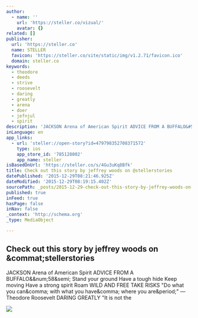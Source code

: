 ```yaml
---
author:
  - name: ''
    url: 'https://steller.co/vizual/'
    avatar: {}
related: []
publisher:
  url: 'https://steller.co'
  name: STELLER
  favicon: 'https://steller.co/site/static/img/v1.2.71/favicon.ico'
  domain: steller.co
keywords:
  - theodore
  - deeds
  - strive
  - roosevelt
  - daring
  - greatly
  - arena
  - doer
  - jefnjul
  - spirit
description: 'JACKSON Arena of American Spirit ADVICE FROM A BUFFALO&#58; Stand your ground Have a tough hide Keep moving Have a strong spirit Roam WILD AND FREE TAKE RISKS "Do what you can, with what you have, where you are." ― Theodore Roosevelt DARING GREATLY "It is not the'
inLanguage: en
app_links:
  - url: 'steller://open-story?id=479798352708371572'
    type: ios
    app_store_id: '785128002'
    app_name: steller
isBasedOnUrl: 'https://steller.co/s/4Gu3uKq8Bfk'
title: Check out this story by jeffrey woods on @stellerstories
datePublished: '2015-12-29T08:21:46.925Z'
dateModified: '2015-12-29T08:19:15.402Z'
sourcePath: _posts/2015-12-29-check-out-this-story-by-jeffrey-woods-on-stellerstories.md
published: true
inFeed: true
hasPage: false
inNav: false
_context: 'http://schema.org'
_type: MediaObject

---
```

<article style=""><h1>Check out this story by jeffrey woods on &amp;commat;stellerstories</h1><p>JACKSON Arena of American Spirit ADVICE FROM A BUFFALO&amp;&amp;num;58&amp;semi; Stand your ground Have a tough hide Keep moving Have a strong spirit Roam WILD AND FREE TAKE RISKS "Do what you can&amp;comma; with what you have&amp;comma; where you are&amp;period;" ― Theodore Roosevelt DARING GREATLY "It is not the</p><img src="https://steller.co/stories/479798352708371572/cover?size=640x960" /></article>